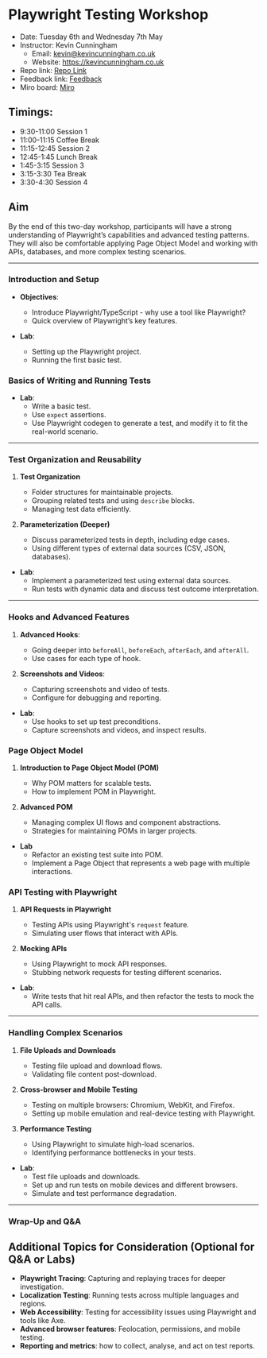 # Playwright Testing Workshop

- Date: Tuesday 6th and Wednesday 7th May
- Instructor: Kevin Cunningham
  - Email: kevin@kevincunningham.co.uk
  - Website: https://kevincunningham.co.uk
- Repo link: [Repo Link](https://github.com/doingandlearning/sp-playwright)
- Feedback link: [Feedback]()
- Miro board: [Miro](https://miro.com/app/board/uXjVI52kWYA=/?share_link_id=349755520538)

## Timings:

- 9:30-11:00 Session 1
- 11:00-11:15 Coffee Break
- 11:15-12:45 Session 2
- 12:45-1:45 Lunch Break
- 1:45-3:15 Session 3
- 3:15-3:30 Tea Break
- 3:30-4:30 Session 4

## Aim

By the end of this two-day workshop, participants will have a strong understanding of Playwright’s capabilities and advanced testing patterns. They will also be comfortable applying Page Object Model and working with APIs, databases, and more complex testing scenarios.

---

### Introduction and Setup

- **Objectives**:

  - Introduce Playwright/TypeScript - why use a tool like Playwright?
  - Quick overview of Playwright’s key features.

- **Lab**:
  - Setting up the Playwright project.
  - Running the first basic test.

### Basics of Writing and Running Tests

- **Lab**:
  - Write a basic test.
  - Use `expect` assertions.
  - Use Playwright codegen to generate a test, and modify it to fit the real-world scenario.

---

### Test Organization and Reusability

1. **Test Organization**

   - Folder structures for maintainable projects.
   - Grouping related tests and using `describe` blocks.
   - Managing test data efficiently.

2. **Parameterization (Deeper)**
   - Discuss parameterized tests in depth, including edge cases.
   - Using different types of external data sources (CSV, JSON, databases).

- **Lab**:
  - Implement a parameterized test using external data sources.
  - Run tests with dynamic data and discuss test outcome interpretation.

---

### Hooks and Advanced Features

1. **Advanced Hooks**:

   - Going deeper into `beforeAll`, `beforeEach`, `afterEach`, and `afterAll`.
   - Use cases for each type of hook.

2. **Screenshots and Videos**:
   - Capturing screenshots and video of tests.
   - Configure for debugging and reporting.

- **Lab**:
  - Use hooks to set up test preconditions.
  - Capture screenshots and videos, and inspect results.

### Page Object Model

1. **Introduction to Page Object Model (POM)**

   - Why POM matters for scalable tests.
   - How to implement POM in Playwright.

2. **Advanced POM**
   - Managing complex UI flows and component abstractions.
   - Strategies for maintaining POMs in larger projects.

- **Lab**
  - Refactor an existing test suite into POM.
  - Implement a Page Object that represents a web page with multiple interactions.

### API Testing with Playwright

1. **API Requests in Playwright**

   - Testing APIs using Playwright's `request` feature.
   - Simulating user flows that interact with APIs.

2. **Mocking APIs**
   - Using Playwright to mock API responses.
   - Stubbing network requests for testing different scenarios.

- **Lab**:
  - Write tests that hit real APIs, and then refactor the tests to mock the API calls.

---

### Handling Complex Scenarios

1. **File Uploads and Downloads**

   - Testing file upload and download flows.
   - Validating file content post-download.

2. **Cross-browser and Mobile Testing**

   - Testing on multiple browsers: Chromium, WebKit, and Firefox.
   - Setting up mobile emulation and real-device testing with Playwright.

3. **Performance Testing**
   - Using Playwright to simulate high-load scenarios.
   - Identifying performance bottlenecks in your tests.

- **Lab**:
  - Test file uploads and downloads.
  - Set up and run tests on mobile devices and different browsers.
  - Simulate and test performance degradation.

---

### Wrap-Up and Q&A

## Additional Topics for Consideration (Optional for Q&A or Labs)

- **Playwright Tracing**: Capturing and replaying traces for deeper investigation.
- **Localization Testing**: Running tests across multiple languages and regions.
- **Web Accessibility**: Testing for accessibility issues using Playwright and tools like Axe.
- **Advanced browser features**: Feolocation, permissions, and mobile testing.
- **Reporting and metrics**: how to collect, analyse, and act on test reports.
